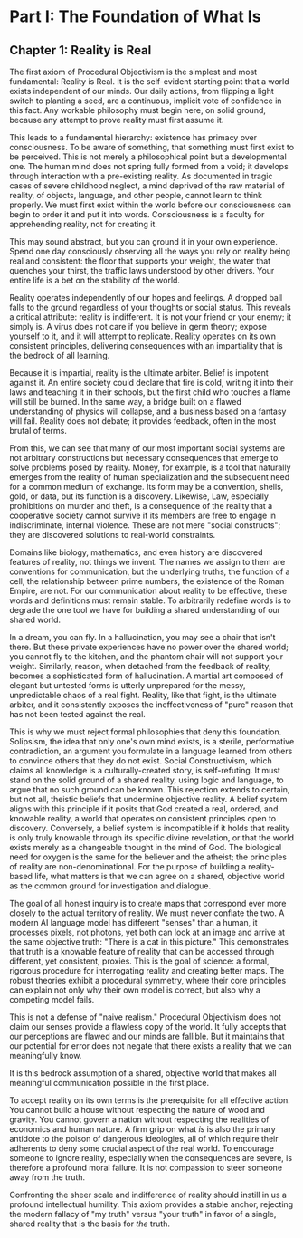 # Part I: The Foundation of What Is

## Chapter 1: Reality is Real

The first axiom of Procedural Objectivism is the simplest and most fundamental: Reality is Real. It is the self-evident starting point that a world exists independent of our minds. Our daily actions, from flipping a light switch to planting a seed, are a continuous, implicit vote of confidence in this fact. Any workable philosophy must begin here, on solid ground, because any attempt to prove reality must first assume it.

This leads to a fundamental hierarchy: existence has primacy over consciousness. To be aware of something, that something must first exist to be perceived. This is not merely a philosophical point but a developmental one. The human mind does not spring fully formed from a void; it develops through interaction with a pre-existing reality. As documented in tragic cases of severe childhood neglect, a mind deprived of the raw material of reality, of objects, language, and other people, cannot learn to think properly. We must first exist within the world before our consciousness can begin to order it and put it into words. Consciousness is a faculty for apprehending reality, not for creating it.

This may sound abstract, but you can ground it in your own experience. Spend one day consciously observing all the ways you rely on reality being real and consistent: the floor that supports your weight, the water that quenches your thirst, the traffic laws understood by other drivers. Your entire life is a bet on the stability of the world.

Reality operates independently of our hopes and feelings. A dropped ball falls to the ground regardless of your thoughts or social status. This reveals a critical attribute: reality is indifferent. It is not your friend or your enemy; it simply is. A virus does not care if you believe in germ theory; expose yourself to it, and it will attempt to replicate. Reality operates on its own consistent principles, delivering consequences with an impartiality that is the bedrock of all learning.

Because it is impartial, reality is the ultimate arbiter. Belief is impotent against it. An entire society could declare that fire is cold, writing it into their laws and teaching it in their schools, but the first child who touches a flame will still be burned. In the same way, a bridge built on a flawed understanding of physics will collapse, and a business based on a fantasy will fail. Reality does not debate; it provides feedback, often in the most brutal of terms.

From this, we can see that many of our most important social systems are not arbitrary constructions but necessary consequences that emerge to solve problems posed by reality. Money, for example, is a tool that naturally emerges from the reality of human specialization and the subsequent need for a common medium of exchange. Its form may be a convention, shells, gold, or data, but its function is a discovery. Likewise, Law, especially prohibitions on murder and theft, is a consequence of the reality that a cooperative society cannot survive if its members are free to engage in indiscriminate, internal violence. These are not mere "social constructs"; they are discovered solutions to real-world constraints.

Domains like biology, mathematics, and even history are discovered features of reality, not things we invent. The names we assign to them are conventions for communication, but the underlying truths, the function of a cell, the relationship between prime numbers, the existence of the Roman Empire, are not. For our communication about reality to be effective, these words and definitions must remain stable. To arbitrarily redefine words is to degrade the one tool we have for building a shared understanding of our shared world.

In a dream, you can fly. In a hallucination, you may see a chair that isn't there. But these private experiences have no power over the shared world; you cannot fly to the kitchen, and the phantom chair will not support your weight. Similarly, reason, when detached from the feedback of reality, becomes a sophisticated form of hallucination. A martial art composed of elegant but untested forms is utterly unprepared for the messy, unpredictable chaos of a real fight. Reality, like that fight, is the ultimate arbiter, and it consistently exposes the ineffectiveness of "pure" reason that has not been tested against the real.

This is why we must reject formal philosophies that deny this foundation. Solipsism, the idea that only one's own mind exists, is a sterile, performative contradiction, an argument you formulate in a language learned from others to convince others that they do not exist. Social Constructivism, which claims all knowledge is a culturally-created story, is self-refuting. It must stand on the solid ground of a shared reality, using logic and language, to argue that no such ground can be known. This rejection extends to certain, but not all, theistic beliefs that undermine objective reality. A belief system aligns with this principle if it posits that God created a real, ordered, and knowable reality, a world that operates on consistent principles open to discovery. Conversely, a belief system is incompatible if it holds that reality is only truly knowable through its specific divine revelation, or that the world exists merely as a changeable thought in the mind of God. The biological need for oxygen is the same for the believer and the atheist; the principles of reality are non-denominational. For the purpose of building a reality-based life, what matters is that we can agree on a shared, objective world as the common ground for investigation and dialogue.

The goal of all honest inquiry is to create maps that correspond ever more closely to the actual territory of reality. We must never conflate the two. A modern AI language model has different "senses" than a human, it processes pixels, not photons, yet both can look at an image and arrive at the same objective truth: "There is a cat in this picture." This demonstrates that truth is a knowable feature of reality that can be accessed through different, yet consistent, proxies. This is the goal of science: a formal, rigorous procedure for interrogating reality and creating better maps. The robust theories exhibit a procedural symmetry, where their core principles can explain not only why their own model is correct, but also why a competing model fails.

This is not a defense of "naive realism." Procedural Objectivism does not claim our senses provide a flawless copy of the world. It fully accepts that our perceptions are flawed and our minds are fallible. But it maintains that our potential for error does not negate that there exists a reality that we can meaningfully know.

It is this bedrock assumption of a shared, objective world that makes all meaningful communication possible in the first place.

To accept reality on its own terms is the prerequisite for all effective action. You cannot build a house without respecting the nature of wood and gravity. You cannot govern a nation without respecting the realities of economics and human nature. A firm grip on what *is* is also the primary antidote to the poison of dangerous ideologies, all of which require their adherents to deny some crucial aspect of the real world. To encourage someone to ignore reality, especially when the consequences are severe, is therefore a profound moral failure. It is not compassion to steer someone away from the truth.

Confronting the sheer scale and indifference of reality should instill in us a profound intellectual humility. This axiom provides a stable anchor, rejecting the modern fallacy of "my truth" versus "your truth" in favor of a single, shared reality that is the basis for *the* truth.